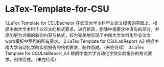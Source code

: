 # LaTex-Template-for-CSU
1.LaTex Template for CSUBachelor         在武汉大学本科毕业论文模板的基础上，根据中南大学本科毕业论文的格式要求，进行修改，删除中南要求中没有的部分，并添加更为详细的新的内容与格式，较为完美地实现了中南大学本科生毕业论文word模板中罗列的所有要求。 
2.LaTex Template for CSULabReport_A3         根据中南大学自动化学院实验报告的格式要求，制作而成。（未完待续） 
3.LaTex Template for CSULabReport_A4         根据中南大学自动化学院实验报告的格式要求，制作而成。（未完待续）
